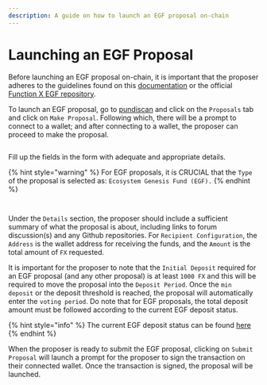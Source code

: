 ```yaml
---
description: A guide on how to launch an EGF proposal on-chain
---
```


# Launching an EGF Proposal

Before launching an EGF proposal on-chain, it is important that the proposer adheres to the guidelines found on this [documentation](egf-grants-program.md) or the official [Function X EGF repository](https://github.com/FunctionX/FunctionX-EGF).

To launch an EGF proposal, go to [pundiscan](https://pundiscan.io/) and click on the `Proposals` tab and click on `Make Proposal`. Following which, there will be a prompt to connect to a wallet; and after connecting to a wallet, the proposer can proceed to make the proposal.

<figure><img src="../../../../.gitbook/assets/image (2).png" alt=""><figcaption></figcaption></figure>

Fill up the fields in the form with adequate and appropriate details.

{% hint style="warning" %}
For EGF proposals, it is CRUCIAL that the `Type` of the proposal is selected as: `Ecosystem Genesis Fund (EGF).`
{% endhint %}

<figure><img src="../../../../.gitbook/assets/Screenshot 2023-02-16 at 1.54.26 PM.png" alt=""><figcaption></figcaption></figure>

<figure><img src="../../../../.gitbook/assets/Screenshot 2023-02-16 at 1.54.44 PM.png" alt=""><figcaption></figcaption></figure>

Under the `Details` section, the proposer should include a sufficient summary of what the proposal is about, including links to forum discussion(s) and any Github repositories. For `Recipient Configuration`, the `Address` is the wallet address for receiving the funds, and the `Amount` is the total amount of `FX` requested.

It is important for the proposer to note that the `Initial Deposit` required for an EGF proposal (and any other proposal) is at least `1000 FX` and this will be required to move the proposal into the `Deposit Period`. Once the `min deposit` or the deposit threshold is reached, the proposal will automatically enter the `voting period`. Do note that for EGF proposals, the total deposit amount must be followed according to the current EGF deposit status.

{% hint style="info" %}
The current EGF deposit status can be found [here](egf-info.md)
{% endhint %}

When the proposer is ready to submit the EGF proposal, clicking on `Submit Proposal` will launch a prompt for the proposer to sign the transaction on their connected wallet. Once the transaction is signed, the proposal will be launched.

<figure><img src="../../../../.gitbook/assets/Screenshot 2023-02-16 at 1.55.06 PM.png" alt=""><figcaption></figcaption></figure>
